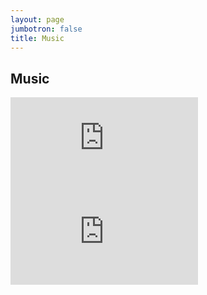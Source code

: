 ```yaml
---
layout: page
jumbotron: false
title: Music
---
```


## Music

<div class="series-thumb-container">
  <div class="img-box series-thumb">
    <div class="youtube-embed-wrapper">
      <iframe class="youtube-embed" class="youtube-embed" src="https://www.youtube-nocookie.com/embed/6pl2B97aRs4?start=141" title="YouTube video player" frameborder="0" allow="encrypted-media; picture-in-picture" allowfullscreen></iframe>
    </div>
  </div>
  <div class="img-box series-thumb">
    <div class="youtube-embed-wrapper">
      <iframe class="youtube-embed" class="youtube-embed" src="https://www.youtube-nocookie.com/embed/Jg7CNgStNuc?start=52" title="YouTube video player" frameborder="0" allow="encrypted-media; picture-in-picture" allowfullscreen></iframe>
    </div>
  </div>
</div>

